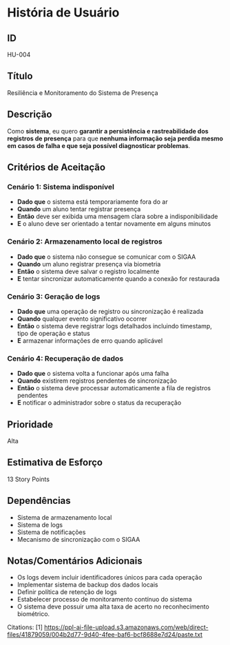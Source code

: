 # História de Usuário

## **ID**
HU-004

## **Título**
Resiliência e Monitoramento do Sistema de Presença

## **Descrição**
Como **sistema**, eu quero **garantir a persistência e rastreabilidade dos registros de presença** para que **nenhuma informação seja perdida mesmo em casos de falha e que seja possível diagnosticar problemas**.

## **Critérios de Aceitação**

### Cenário 1: Sistema indisponível
- **Dado que** o sistema está temporariamente fora do ar
- **Quando** um aluno tentar registrar presença
- **Então** deve ser exibida uma mensagem clara sobre a indisponibilidade
- **E** o aluno deve ser orientado a tentar novamente em alguns minutos

### Cenário 2: Armazenamento local de registros
- **Dado que** o sistema não consegue se comunicar com o SIGAA
- **Quando** um aluno registrar presença via biometria
- **Então** o sistema deve salvar o registro localmente
- **E** tentar sincronizar automaticamente quando a conexão for restaurada

### Cenário 3: Geração de logs
- **Dado que** uma operação de registro ou sincronização é realizada
- **Quando** qualquer evento significativo ocorrer
- **Então** o sistema deve registrar logs detalhados incluindo timestamp, tipo de operação e status
- **E** armazenar informações de erro quando aplicável

### Cenário 4: Recuperação de dados
- **Dado que** o sistema volta a funcionar após uma falha
- **Quando** existirem registros pendentes de sincronização
- **Então** o sistema deve processar automaticamente a fila de registros pendentes
- **E** notificar o administrador sobre o status da recuperação

## **Prioridade**
Alta

## **Estimativa de Esforço**
13 Story Points

## **Dependências**
- Sistema de armazenamento local
- Sistema de logs
- Sistema de notificações
- Mecanismo de sincronização com o SIGAA

## **Notas/Comentários Adicionais**
- Os logs devem incluir identificadores únicos para cada operação
- Implementar sistema de backup dos dados locais
- Definir política de retenção de logs
- Estabelecer processo de monitoramento contínuo do sistema
- O sistema deve possuir uma alta taxa de acerto no reconhecimento biométrico.

Citations:
[1] https://ppl-ai-file-upload.s3.amazonaws.com/web/direct-files/41879059/004b2d77-9d40-4fee-baf6-bcf8688e7d24/paste.txt